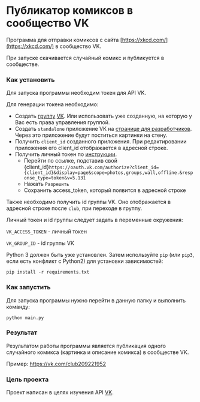 # Публикатор комиксов в сообщество VK

Программа для отправки комиксов с сайта [https://xkcd.com/](https://xkcd.com/) в сообщество VK.

При запуске скачивается случайный комикс и публикуется в сообществе.

### Как установить

Для запуска программы необходим токен для API VK. 

Для генерации токена необходимо:
- Создать [группу](https://vk.com/groups?tab=admin) [VK](https://vk.com/). Или использовать уже созданную, на которую у Вас есть права управления группой.
- Создать `standalone` приложение VK на [странице для разработчиков](https://vk.com/dev). Через это приложение будут поститься картинки на стену.
- Получить `client_id` созданного приложения. При редактировании приложения его client_id отображается в адресной строке.
- Получить личный токен по [инструкции](https://vk.com/dev). 
  - Перейти по ссылке, подставив свой {client_id}`https://oauth.vk.com/authorize?client_id={client_id}&display=page&scope=photos,groups,wall,offline.&response_type=token&v=5.131`
  - Нажать `Разрешить`
  - Сохранить access_token, который появится в адресной строке

Также необходимо получить id группы VK. Оно отображается в адресной строке после `club`, при переходе в группу.

Личный токен и id группы следует задать в переменные окружения:

`VK_ACCESS_TOKEN` - личный токен

`VK_GROUP_ID` - id группы VK

Python 3 должен быть уже установлен. 
Затем используйте `pip` (или `pip3`, если есть конфликт с Python2) для установки зависимостей:
```
pip install -r requirements.txt
```
### Как запустить
Для запуска программы нужно перейти в данную папку и выполнить команду:

```
python main.py
```

### Результат
Результатом работы программы является публикация одного случайного комикса (картинка и описание комикса) в сообществе VK.

Пример: https://vk.com/club209221952

### Цель проекта
Проект написан в целях изучения API [VK](https://vk.com/).
